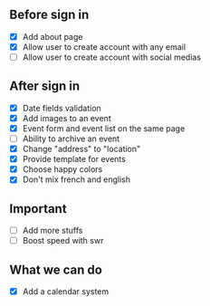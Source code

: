 ## Before sign in

- [x] Add about page
- [x] Allow user to create account with any email
- [ ] Allow user to create account with social medias

## After sign in

- [x] Date fields validation
- [x] Add images to an event
- [x] Event form and event list on the same page
- [ ] Ability to archive an event
- [x] Change "address" to "location"
- [x] Provide template for events
- [x] Choose happy colors
- [x] Don't mix french and english

## Important

- [ ] Add more stuffs
- [ ] Boost speed with swr

## What we can do

- [x] Add a calendar system
